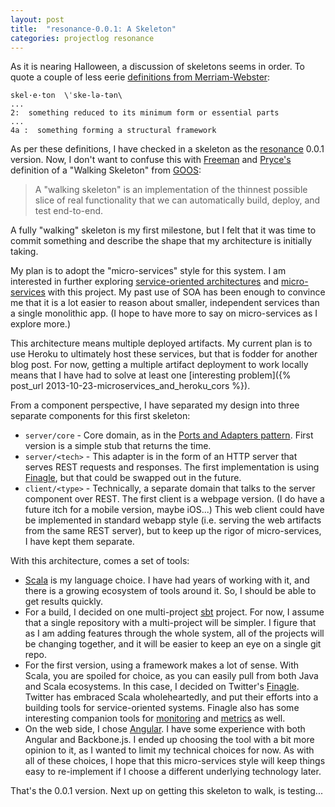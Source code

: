 ```yaml
---
layout: post
title:  "resonance-0.0.1: A Skeleton"
categories: projectlog resonance
---
```


As it is nearing Halloween, a discussion of skeletons seems in order. To quote a couple of less eerie [definitions from Merriam-Webster][skeletonDefinition]:

    skel·e·ton  \ˈske-lə-tən\
    ...
    2:  something reduced to its minimum form or essential parts
    ...
    4a :  something forming a structural framework

As per these definitions, I have checked in a skeleton as the [resonance][resonance] 0.0.1 version. Now, I don't want to confuse this with [Freeman][freeman] and [Pryce's][pryce] definition of a "Walking Skeleton" from [GOOS][goos]:

>A "walking skeleton" is an implementation of the thinnest possible slice of real functionality that we can automatically build, deploy, and test end-to-end.

A fully "walking" skeleton is my first milestone, but I felt that it was time to commit something and describe the shape that my architecture is initially taking.

My plan is to adopt the "micro-services" style for this system. I am interested in further exploring [service-oriented architectures][soa] and [micro-services][microservices] with this project. My past use of SOA has been enough to convince me that it is a lot easier to reason about smaller, independent services than a single monolithic app. (I hope to have more to say on micro-services as I explore more.)

This architecture means multiple deployed artifacts. My current plan is to use Heroku to ultimately host these services, but that is fodder for another blog post. For now, getting a multiple artifact deployment to work locally means that I have had to solve at least one [interesting problem]({% post_url 2013-10-23-microservices_and_heroku_cors %}).

From a component perspective, I have separated my design into three separate components for this first skeleton:

- `server/core` - Core domain, as in the [Ports and Adapters pattern][hexagonal]. First version is a simple stub that returns the time.
- `server/<tech>` - This adapter is in the form of an HTTP server that serves REST requests and responses. The first implementation is using [Finagle][finagle], but that could be swapped out in the future.
- `client/<type>` - Technically, a separate domain that talks to the server component over REST. The first client is a webpage version. (I do have a future itch for a mobile version, maybe iOS...) This web client could have be implemented in standard webapp style (i.e. serving the web artifacts from the same REST server), but to keep up the rigor of micro-services, I have kept them separate. 

With this architecture, comes a set of tools:

* [Scala][scala] is my language choice. I have had years of working with it, and there is a growing ecosystem of tools around it. So, I should be able to get results quickly. 
* For a build, I decided on one multi-project [sbt][sbt] project. For now, I assume that a single repository with a multi-project will be simpler. I figure that as I am adding features through the whole system, all of the projects will be changing together, and it will be easier to keep an eye on a single git repo.
* For the first version, using a framework makes a lot of sense. With Scala, you are spoiled for choice, as you can easily pull from both Java and Scala ecosystems. In this case, I decided on Twitter's [Finagle][finagle]. Twitter has embraced Scala wholeheartedly, and put their efforts into a building tools for service-oriented systems. Finagle also has some interesting companion tools for [monitoring][zipkin] and [metrics][ostrich] as well.
* On the web side, I chose [Angular][angular]. I have some experience with both Angular and Backbone.js. I ended up choosing the tool with a bit more opinion to it, as I wanted to limit my technical choices for now. As with all of these choices, I hope that this micro-services style will keep things easy to re-implement if I choose a different underlying technology later.

That's the 0.0.1 version. Next up on getting this skeleton to walk, is testing...


[skeletonDefinition]: http://www.merriam-webster.com/dictionary/skeleton
[resonance]: https://github.com/jasonklarsen/resonance
[goos]: http://www.amazon.com/Growing-Object-Oriented-Software-Guided-Tests/dp/0321503627/?tag=larsenio-20
[freeman]: http://www.higherorderlogic.com/
[pryce]: http://www.natpryce.com/
[scala]: http://www.scala-lang.org/
[sbt]: http://www.scala-sbt.org/
[soa]: http://en.wikipedia.org/wiki/Service-oriented_architecture
[microservices]: http://yobriefca.se/blog/2013/04/29/micro-service-architecture/
[hexagonal]: http://alistair.cockburn.us/Hexagonal+architecture
[finagle]: http://twitter.github.io/finagle/
[ostrich]: https://github.com/twitter/ostrich
[zipkin]: http://twitter.github.io/zipkin/
[angular]: http://angularjs.org/
